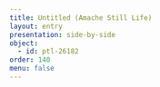 ```yaml
---
title: Untitled (Amache Still Life)
layout: entry
presentation: side-by-side
object:
  - id: ptl-26182
order: 140
menu: false
---
```








